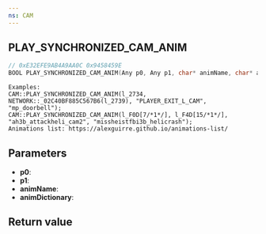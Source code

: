 ```yaml
---
ns: CAM
---
```

## PLAY_SYNCHRONIZED_CAM_ANIM

```c
// 0xE32EFE9AB4A9AA0C 0x9458459E
BOOL PLAY_SYNCHRONIZED_CAM_ANIM(Any p0, Any p1, char* animName, char* animDictionary);
```

```
Examples:  
CAM::PLAY_SYNCHRONIZED_CAM_ANIM(l_2734, NETWORK::_02C40BF885C567B6(l_2739), "PLAYER_EXIT_L_CAM", "mp_doorbell");  
CAM::PLAY_SYNCHRONIZED_CAM_ANIM(l_F0D[7/*1*/], l_F4D[15/*1*/], "ah3b_attackheli_cam2", "missheistfbi3b_helicrash");  
Animations list: https://alexguirre.github.io/animations-list/  
```

## Parameters
* **p0**: 
* **p1**: 
* **animName**: 
* **animDictionary**: 

## Return value
